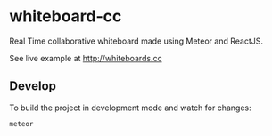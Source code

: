 # whiteboard-cc
Real Time collaborative whiteboard made using Meteor and ReactJS.

See live example at http://whiteboards.cc 

## Develop

To build the project in development mode and watch for changes:

    meteor
